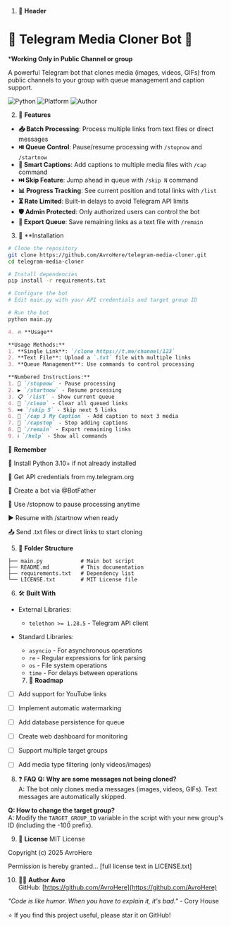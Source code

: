 1. 🧾 **Header**
# 🤖 Telegram Media Cloner Bot 🚀

*********Working Only in Public Channel or group********

A powerful Telegram bot that clones media (images, videos, GIFs) from public channels to your group with queue management and caption support.

![Python](https://img.shields.io/badge/Python-3.10+-blue?logo=python)
![Platform](https://img.shields.io/badge/Platform-Telegram-blue?logo=telegram)
![Author](https://img.shields.io/badge/Author-AvroHere-green?logo=github)

2. 🧩 **Features**
- **📥 Batch Processing**: Process multiple links from text files or direct messages
- **⏯️ Queue Control**: Pause/resume processing with `/stopnow` and `/startnow`
- **📝 Smart Captions**: Add captions to multiple media files with `/cap` command
- **⏭️ Skip Feature**: Jump ahead in queue with `/skip N` command
- **📊 Progress Tracking**: See current position and total links with `/list`
- **⏳ Rate Limited**: Built-in delays to avoid Telegram API limits
- **🛡️ Admin Protected**: Only authorized users can control the bot
- **📄 Export Queue**: Save remaining links as a text file with `/remain`

3. 💾 **Installation
```bash
# Clone the repository
git clone https://github.com/AvroHere/telegram-media-cloner.git
cd telegram-media-cloner

# Install dependencies
pip install -r requirements.txt

# Configure the bot
# Edit main.py with your API credentials and target group ID

# Run the bot
python main.py
```


```markdown
4. 🔥 **Usage**

**Usage Methods:**
1. **Single Link**: `/clone https://t.me/channel/123`
2. **Text File**: Upload a `.txt` file with multiple links
3. **Queue Management**: Use commands to control processing

**Numbered Instructions:**
1. 🏸 `/stopnow` - Pause processing  
2. ▶️ `/startnow` - Resume processing  
3. 📋 `/list` - Show current queue  
4. 🧹 `/clean` - Clear all queued links  
5. ⏭️ `/skip 5` - Skip next 5 links  
6. 📝 `/cap 3 My Caption` - Add caption to next 3 media  
7. 🛑 `/capstop` - Stop adding captions  
8. 📄 `/remain` - Export remaining links  
9. ℹ️ `/help` - Show all commands
```

 📁 **Remember**

🐍 Install Python 3.10+ if not already installed

🔑 Get API credentials from my.telegram.org

🤖 Create a bot via @BotFather

🏸 Use /stopnow to pause processing anytime

▶️ Resume with /startnow when ready

📤 Send .txt files or direct links to start cloning


5. 📁 **Folder Structure**

```telegram-media-cloner/
├── main.py            # Main bot script
├── README.md          # This documentation
├── requirements.txt   # Dependency list
└── LICENSE.txt        # MIT License file
```

6. 🛠 **Built With**
- External Libraries:
  - `telethon >= 1.28.5` - Telegram API client
- Standard Libraries:
  - `asyncio` - For asynchronous operations
  - `re` - Regular expressions for link parsing
  - `os` - File system operations
  - `time` - For delays between operations
  
 
  7. 🚧 **Roadmap**
- [ ] Add support for YouTube links
- [ ] Implement automatic watermarking
- [ ] Add database persistence for queue
- [ ] Create web dashboard for monitoring
- [ ] Support multiple target groups
- [ ] Add media type filtering (only videos/images)

      

8. ❓ **FAQ**
**Q: Why are some messages not being cloned?**  
A: The bot only clones media messages (images, videos, GIFs). Text messages are automatically skipped.

**Q: How to change the target group?**  
A: Modify the `TARGET_GROUP_ID` variable in the script with your new group's ID (including the -100 prefix).


9. 📄 **License**
MIT License

Copyright (c) 2025 AvroHere

Permission is hereby granted... [full license text in LICENSE.txt]

10. 👨‍💻 **Author**
**Avro**  
GitHub: [https://github.com/AvroHere](https://github.com/AvroHere)  

*"Code is like humor. When you have to explain it, it's bad."* - Cory House  

⭐ If you find this project useful, please star it on GitHub!

